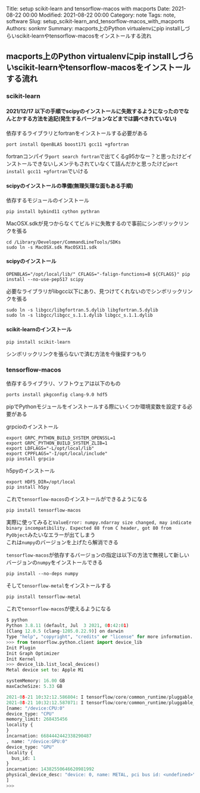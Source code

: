 Title: setup scikit-learn and tensorflow-macos with macports
Date: 2021-08-22 00:00
Modified: 2021-08-22 00:00
Category: note
Tags: note, software
Slug: setup_scikit-learn_and_tensorflow-macos_with_macports
Authors: sonkmr
Summary: macports上のPython virtualenvにpip installしづらいscikit-learnやtensorflow-macosをインストールする流れ

## macports上のPython virtualenvにpip installしづらいscikit-learnやtensorflow-macosをインストールする流れ

### scikit-learn
#### 2021/12/17 以下の手順でscipyのインストールに失敗するようになったのでなんとかする方法を追記(発生するバージョンなどまでは調べきれていない)

依存するライブラリとfortranをインストールする必要がある  

```
port install OpenBLAS boost171 gcc11 +gfortran
```

fortranコンパイラ`port search fortran`で出てくるg95かなー？と思ったけどインストールできないしメンテもされていなくて詰んだかと思ったけど`port install gcc11 +gfortran`でいける  


#### scipyのインストールの準備(無理矢理な面もある手順)
依存するモジュールのインストール
```
pip install bybind11 cython pythran
```

MacOSX.sdkが見つからなくてビルドに失敗するので事前にシンボリックリンクを張る
```
cd /Library/Developer/CommandLineTools/SDKs
sudo ln -s MacOSX.sdk MacOSX11.sdk
```

#### scipyのインストール
```
OPENBLAS="/opt/local/lib/" CFLAGS="-falign-functions=8 ${CFLAGS}" pip install --no-use-pep517 scipy
```

必要なライブラリがlibgcc以下にあり、見つけてくれないのでシンボリックリンクを張る
```
sudo ln -s libgcc/libgfortran.5.dylib libgfortran.5.dylib
sudo ln -s libgcc/libgcc_s.1.1.dylib libgcc_s.1.1.dylib
```

#### scikit-learnのインストール

```
pip install scikit-learn
```

シンボリックリンクを張らないで済む方法を今後探すつもり

### tensorflow-macos
依存するライブラリ、ソフトウェアは以下のもの

```
ports install pkgconfig clang-9.0 hdf5
```

pipでPythonモジュールをインストールする際にいくつか環境変数を設定する必要がある

grpcioのインストール

```
export GRPC_PYTHON_BUILD_SYSTEM_OPENSSL=1
export GRPC_PYTHON_BUILD_SYSTEM_ZLIB=1
export LDFLAGS="-L/opt/local/lib"	
export CPPFLAGS="-I/opt/local/include"
pip install grpcio
```

h5pyのインストール
```
export HDF5_DIR=/opt/local
pip install h5py
```

これで`tensorflow-macos`のインストールができるようになる

```
pip install tensorflow-macos
```

実際に使ってみると`ValueError: numpy.ndarray size changed, may indicate binary incompatibility. Expected 88 from C header, got 80 from PyObject`みたいなエラーが出てしまう  
これは`numpy`のバージョンを上げたら解消できる  

`tensorflow-macos`が依存するバージョンの指定は以下の方法で無視して新しいバージョンの`numpy`をインストールできる
```
pip install --no-deps numpy
```

そして`tensorflow-metal`をインストールする

```
pip install tensorflow-metal
```

これで`tensorflow-macos`が使えるようになる

``` python
$ python
Python 3.8.11 (default, Jul  3 2021, 08:42:01) 
[Clang 12.0.5 (clang-1205.0.22.9)] on darwin
Type "help", "copyright", "credits" or "license" for more information.
>>> from tensorflow.python.client import device_lib
Init Plugin
Init Graph Optimizer
Init Kernel
>>> device_lib.list_local_devices()
Metal device set to: Apple M1

systemMemory: 16.00 GB
maxCacheSize: 5.33 GB

2021-08-21 10:32:12.586804: I tensorflow/core/common_runtime/pluggable_device/pluggable_device_factory.cc:305] Could not identify NUMA node of platform GPU ID 0, defaulting to 0. Your kernel may not have been built with NUMA support.
2021-08-21 10:32:12.587071: I tensorflow/core/common_runtime/pluggable_device/pluggable_device_factory.cc:271] Created TensorFlow device (/device:GPU:0 with 0 MB memory) -> physical PluggableDevice (device: 0, name: METAL, pci bus id: <undefined>)
[name: "/device:CPU:0"
device_type: "CPU"
memory_limit: 268435456
locality {
}
incarnation: 6684442442338290487
, name: "/device:GPU:0"
device_type: "GPU"
locality {
  bus_id: 1
}
incarnation: 14382550646620981992
physical_device_desc: "device: 0, name: METAL, pci bus id: <undefined>"
]
>>> 
```


